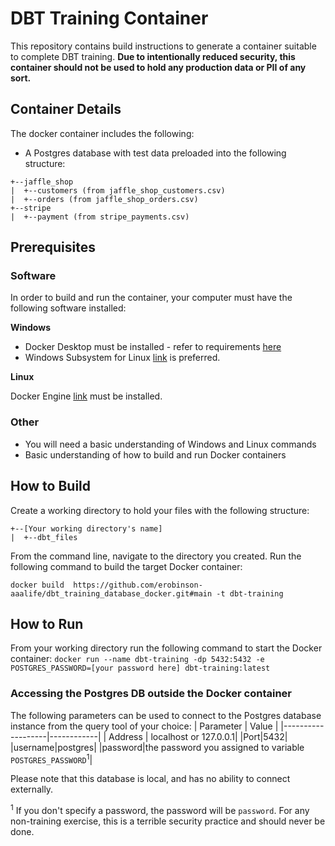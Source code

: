 # DBT Training Container
This repository contains build instructions to generate a container suitable to complete DBT training.  **Due to intentionally reduced security, this container should not be used to hold any production data or PII of any sort.**

## Container Details

The docker container includes the following:

- A Postgres database with test data preloaded into the following structure:
```
+--jaffle_shop
|  +--customers (from jaffle_shop_customers.csv)
|  +--orders (from jaffle_shop_orders.csv)
+--stripe
|  +--payment (from stripe_payments.csv)
```
## Prerequisites
### Software
In order to build and run the container, your computer must have the following software installed:

**Windows**
- Docker Desktop must be installed - refer to requirements [here](https://docs.docker.com/docker-for-windows/install/)
- Windows Subsystem for Linux [link](https://docs.microsoft.com/en-us/windows/wsl/install-win10) is preferred.

**Linux**

Docker Engine [link](https://docs.docker.com/engine/install/) must be installed.
### Other
- You will need a basic understanding of Windows and Linux commands
- Basic understanding of how to build and run Docker containers
## How to Build
Create a working directory to hold your files with the following structure:
```
+--[Your working directory's name]
|  +--dbt_files
```
From the command line, navigate to the directory you created. Run the following command to build the target Docker container:

`docker build  https://github.com/erobinson-aaalife/dbt_training_database_docker.git#main -t dbt-training`

## How to Run
From your working directory run the following command to start the Docker container:
`docker run --name dbt-training -dp 5432:5432 -e POSTGRES_PASSWORD=[your password here] dbt-training:latest`

### Accessing the Postgres DB outside the Docker container
The following parameters can be used to connect to the Postgres database instance from the query tool of your choice:
| Parameter          | Value        |
|-------------------|------------|
| Address          | localhost or 127.0.0.1|
|Port|5432|
|username|postgres|
|password|the password you assigned to variable `POSTGRES_PASSWORD`<sup>1</sup>|

Please note that this database is local, and has no ability to connect externally.

<sup>1</sup> If you don't specify a password, the password will be `password`.  For any non-training exercise, this is a terrible security practice and should never be done.
